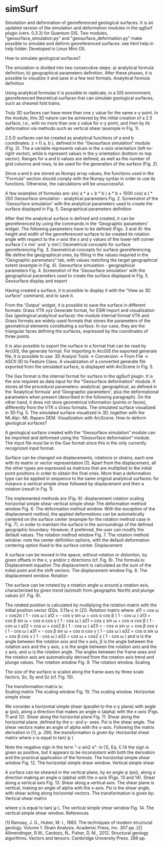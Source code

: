 simSurf
=======

Simulation and deformation of georeferenced geological surfaces. It is an updated version of the simulation and deformation modules in the qgSurf plugin (vers. 0.3.3) for Quantum GIS.
Two modules, "geosurface_simulation.py" and "geosurface_deformation.py" make possible to simulate and deform georeferenced surfaces: see html help in help folder. 
Developed in Linux Mint OS.

How to simulate geological surfaces?

The simulation is divided into two consecutive steps: a) analytical formula definition; b) geographical parameters definition. After these phases, it is possible to visualize it and save in a few text formats.
Analytical formula definition

Using analytical formulas it is possible to replicate, in a GIS environment, georeferenced theoretical surfaces that can simulate geological surfaces, such as sheared fold trains. 

Truly 3D surfaces can have more than one z value for the same x-y point. In the module, this 3D nature can be achieved by the initial creation of a 2.5 surface, i.e., with no more than one z value for x-y point, and then by its deformation via methods such as vertical shear (example in Fig. 1). 

2.5 D surfaces can be created as analytical functions of a and b coordinates: z = f( a, b ), defined in the “Geosurface simulation” module (Fig. 2). The a variable represents values in the x-axis orientation (left-to-right vector), while b represent values in the y orientation (bottom-to-top vector). Ranges for a and b values are defined, as well as the number of grid columns and rows, to be used for the generation of the surface (Fig. 2). 

Since a and b are stored as Numpy array values, the functions used in the “Formula” section should comply with the Numpy syntax in order to use its functions. Otherwise, the calculations will be unsuccessful. 

A few examples of formulas are:
sin( a * a + b * b )
a * b + 1000
cos( a ) * 200
Geosurface simulation - analytical parameters
Fig. 2. Screenshot of the 'Geosurface simulation' with the analytical parameters used to create the surface displayed in Fig. 5.
Geographical parameters definition

After that the analytical surface is defined and created, it can be georeferenced by using the commands in the 'Geographic parameters' widget. The following parameters have to be defined (Figs. 3 and 4):
the height and width of the georeferenced surface to be created
its rotation angle with respect to the x-axis
the x and y values of the lower-left corner surface ('x min' and 'y min')
Geometrical concepts for surface georeferencing
Fig. 3. Geometrical concepts for surface georeferencing.
We define the geographical ones, by filling in the values required in the “Geographic parameters” tab, with values matching the target geographical extent (example in Fig. 4).
Geosurface simulation - geographical parameters
Fig. 4. Screenshot of the 'Geosurface simulation' with the geographical parameters used to create the surface displayed in Fig. 5.
Geosurface display and export

Having created a surface, it is possible to display it with the “View as 3D surface” command, and to save it. 

From the 'Output' widget, it is possible to save the surface in different formats:
Grass
VTK
xyz
Generate format, for ESRI import and visualization
Gas (geological analytical surface): the module internal format
VTK and Grass formats are widely used formats that stores the parameters of the geometrical elements constituting a surface. In our case, they are the triangular faces defining the surfaces, expressed by the coordinates of three points. 

It is also possible to export the surface in a format that can be read by ArcGIS, the generate format. For importing in ArcGIS the exported generate file, it is possible to use: 3D Analyst Tools -> Conversion -> From File -> ASCII 3D to Feature Class. 
A visualization of a converted generate file exported from the simulated surface, is displayed with ArcScene in Fig. 5. 

The Gas format is the internal format for surface in the qgSurf plugin. It is the one required as data input for the “Geosurface deformation” module. It stores all the procedural parameters: analytical, geographical, as defined in the 'Analytical formula' and 'Geographic parameters', plus the deformational parameters when present (described in the following paragraph). On the other hand, it does not store geometrical information (points or faces), differently from the VTK o Grass formats.
The simulated surface visualized in 3D
Fig. 5. The simulated surface visualized in 3D, together with the Mt.Alpi- Mt. Raparo DEM. Visualization with ArcScene.
How to deform geological surfaces?

A geological surface created with the “Geosurface simulation” module can be imported and deformed using the “Geosurface deformation” module. The input file must be in the Gas format since this is the only currently recognized input format. 

Surface can be changed via displacements, rotations or strains, each one with its matrix or vector representation [1]. Apart from the displacement, all the other types are expressed as matrices that are multiplied to the initial point positions in order to obtain the final ones. More than a deformation type can be applied in sequence to the same original analytical surfaces: for instance a vertical simple shear followed by displacement and then a rotation (result in Fig. 1). 

The implemented methods are (Fig. 6):
displacement
rotation
scaling
horizontal simple shear
vertical simple shear
The deformation method window
Fig. 6. The deformation method window.
With the exception of the displacement method, the applied deformations can be automatically centered on the surface center (example for the rotation method case in Fig. 7), in order to maintain the surface in the surroundings of the defined geographic boundary. However, if preferred, the user can modify the default values.
The rotation method window
Fig. 7. The rotation method window: note the center definition options, with the default deformation centering option fixed to the surface center.
Displacement

A surface can be moved in the space, without rotation or distortion, by given offsets in the x, y and/or z directions (cf. Fig. 8). 
The formula is: 
Displacement equation 
The displacement is calculated as the sum of the initial point and the shift vectors.
The displacement window
Fig. 8. The displacement window.
Rotation

The surface can be rotated by a rotation angle ω around a rotation axis, characterized by given trend (azimuth from geographic North) and plunge values (cf. Fig. 9). 

The rotated position is calculated by multiplying the rotation matrix with the initial position vector (EQs. 3.11a-c in [2]). 
Rotation matrix 
where: 
a11 = cos ω + cos2α ( 1 - cos ω ) 
a12 = - cos γ sin ω + cos α cos β ( 1 - cos ω ) 
a13 = cos β sin ω + cos α cos γ ( 1 - cos ω ) 
a21 = cos γ sin ω + cos α cos β ( 1 - cos ω ) 
a22 = cos ω + cos2 β ( 1 - cos ω ) 
a23 = - cos α sin ω + cos β cos γ ( 1 - cos ω ) 
a31 = - cos β sin ω + cos α cos γ ( 1 - cos ω ) 
a32 = cos α sin ω + cos β cos γ ( 1 - cos ω ) 
a33 = cos ω + cos2 γ ( 1 - cos ω ) 
and α is the angle between the rotation axis and the x axis, β is the angle between the rotation axis and the y axis, γ is the angle between the rotation axis and the z axis, and ω is the rotation angle. 
The angles between the frame axes and the rotation axis are automatically derived from the rotation axis trend and plunge values.
The rotation window
Fig. 9. The rotation window.
Scaling

The size of the surface is scaled along the frame axes by three scale factors, Sx, Sy and Sz (cf. Fig. 10). 

The transformation matrix is:	
Scaling matrix
The scaling window
Fig. 10. The scaling window.
Horizontal simple shear

We consider a horizontal simple shear (parallel to the x-y plane) with angle ψ (psi), along a direction that makes an angle α (alpha) with the x-axis (Figs. 11 and 12).
Shear along the horizontal plane
Fig. 11. Shear along the horizontal plane, defined by the x- and y- axes. Psi is the shear angle. The shear vectors make an angle of alpha with the x-axis.
Following the matrix derivation in [1], p. 290, the transformation is given by: 
Horizontal shear matrix	
where γ is equal to tan( ψ ). 

Note the negative sign in the term "-γ sin2 α": in [1], Eq. C.14 the sign is given as positive, but it appears to be inconsistent with both the derivation and the practical application of the formula.
The horizontal simple shear window
Fig. 12. The horizontal simple shear window.
Vertical simple shear

A surface can be sheared in the vertical plane, by an angle ψ (psi), along a direction making an angle α (alpha) with the x-axis (Figs. 13 and 14).
Shear along a vertical axis
Fig. 13. Shear along a vertical axis. The shear plane is vertical, making an angle of alpha with the x-axis. Psi is the shear angle, with shear acting along horizontal vectors.
The transformation is given by: 
Vertical shear matrix 

where γ is equal to tan( ψ ).
The vertical simple shear window
Fig. 14. The vertical simple shear window.
References

[1] Ramsay, J. G., Huber, M. I., 1983. The techniques of modern structural geology. Volume 1: Strain Analysis. Academic Press, Inc. 307 pp. 
[2] Allmendinger, R.W., Cardozo, N., Fisher, D. M., 2012. Structural geology algorithms. Vectors and tensors. Cambridge University Press. 289 pp.

